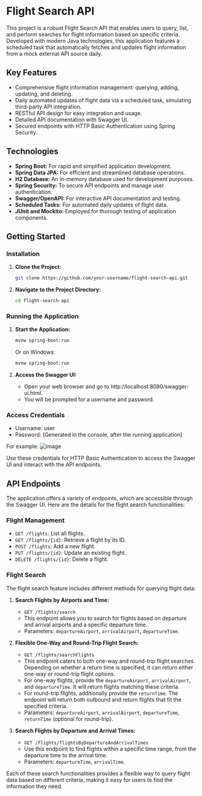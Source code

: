 # Flight Search API

This project is a robust Flight Search API that enables users to query, list, and perform searches for flight information based on specific criteria. Developed with modern Java technologies, this application features a scheduled task that automatically fetches and updates flight information from a mock external API source daily.

## Key Features

- Comprehensive flight information management: querying, adding, updating, and deleting.
- Daily automated updates of flight data via a scheduled task, simulating third-party API integration.
- RESTful API design for easy integration and usage.
- Detailed API documentation with Swagger UI.
- Secured endpoints with HTTP Basic Authentication using Spring Security.

## Technologies

- **Spring Boot:** For rapid and simplified application development.
- **Spring Data JPA:** For efficient and streamlined database operations.
- **H2 Database:** An in-memory database used for development purposes.
- **Spring Security:** To secure API endpoints and manage user authentication.
- **Swagger/OpenAPI:** For interactive API documentation and testing.
- **Scheduled Tasks:** For automated daily updates of flight data.
- **JUnit and Mockito:** Employed for thorough testing of application components.

## Getting Started

### Installation

1. **Clone the Project:**
   ```bash
   git clone https://github.com/your-username/flight-search-api.git

2. **Navigate to the Project Directory:**
   ```bash
   cd flight-search-api
   
### Running the Application

1. **Start the Application:**
   ```bash
   mvnw spring-boot:run
   ```
   Or on Windows:
   ```bash
   mvnw spring-boot:run
   ```
   
2. **Access the Swagger UI:**
   - Open your web browser and go to http://localhost:8080/swagger-ui.html.
   - You will be prompted for a username and password.

### Access Credentials
   - Username: user
   - Password: [Generated in the console, after the running application]

For example:
![image](https://github.com/furkankeremselimoglu/flight-search-api/assets/83104753/4fa27547-e27d-4ae8-a492-55a8055c4a21)

Use these credentials for HTTP Basic Authentication to access the Swagger UI and interact with the API endpoints.

## API Endpoints

The application offers a variety of endpoints, which are accessible through the Swagger UI. Here are the details for the flight search functionalities:

### Flight Management
- `GET /flights`: List all flights.
- `GET /flights/{id}`: Retrieve a flight by its ID.
- `POST /flights`: Add a new flight.
- `PUT /flights/{id}`: Update an existing flight.
- `DELETE /flights/{id}`: Delete a flight.

### Flight Search
The flight search feature includes different methods for querying flight data:

1. **Search Flights by Airports and Time:**
   - `GET /flights/search`
   - This endpoint allows you to search for flights based on departure and arrival airports and a specific departure time.
   - Parameters: `departureAirport`, `arrivalAirport`, `departureTime`.

2. **Flexible One-Way and Round-Trip Flight Search:**
   - `GET /flights/searchFlights`
   - This endpoint caters to both one-way and round-trip flight searches. Depending on whether a return time is specified, it can return either one-way or round-trip flight options.
   - For one-way flights, provide the `departureAirport`, `arrivalAirport`, and `departureTime`. It will return flights matching these criteria.
   - For round-trip flights, additionally provide the `returnTime`. The endpoint will return both outbound and return flights that fit the specified criteria.
   - Parameters: `departureAirport`, `arrivalAirport`, `departureTime`, `returnTime` (optional for round-trip).

3. **Search Flights by Departure and Arrival Times:**
   - `GET /flights/flightsByDepartureAndArrivalTimes`
   - Use this endpoint to find flights within a specific time range, from the departure time to the arrival time.
   - Parameters: `departureTime`, `arrivalTime`.

Each of these search functionalities provides a flexible way to query flight data based on different criteria, making it easy for users to find the information they need.
